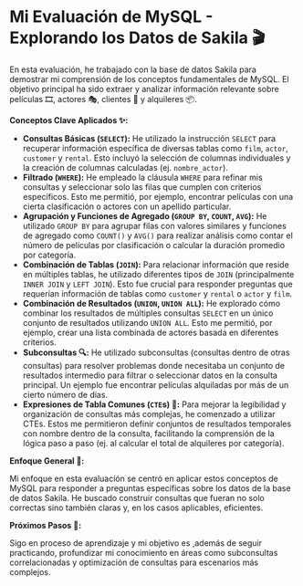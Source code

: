 # Mi Evaluación de MySQL - Explorando los Datos de Sakila 🎬

En esta evaluación, he trabajado con la base de datos Sakila para demostrar mi comprensión de los conceptos fundamentales de MySQL. El objetivo principal ha sido extraer y analizar información relevante sobre películas 🎞️, actores 🎭, clientes 👤 y alquileres 📦.

**Conceptos Clave Aplicados ✨:**

* **Consultas Básicas (`SELECT`):** He utilizado la instrucción `SELECT` para recuperar información específica de diversas tablas como `film`, `actor`, `customer` y `rental`. Esto incluyó la selección de columnas individuales y la creación de columnas calculadas (ej. `nombre_actor`).
* **Filtrado (`WHERE`):** He empleado la cláusula `WHERE` para refinar mis consultas y seleccionar solo las filas que cumplen con criterios específicos. Esto me permitió, por ejemplo, encontrar películas con una cierta clasificación o actores con un apellido particular.
* **Agrupación y Funciones de Agregado (`GROUP BY`, `COUNT`, `AVG`):** He utilizado `GROUP BY` para agrupar filas con valores similares y funciones de agregado como `COUNT()` y `AVG()` para realizar análisis como contar el número de películas por clasificación o calcular la duración promedio por categoría.
* **Combinación de Tablas (`JOIN`):** Para relacionar información que reside en múltiples tablas, he utilizado diferentes tipos de `JOIN` (principalmente `INNER JOIN` y `LEFT JOIN`). Esto fue crucial para responder preguntas que requerían información de tablas como `customer` y `rental` o `actor` y `film`.
* **Combinación de Resultados (`UNION`, `UNION ALL`):** He explorado cómo combinar los resultados de múltiples consultas `SELECT` en un único conjunto de resultados utilizando `UNION ALL`. Esto me permitió, por ejemplo, crear una lista combinada de actores basada en diferentes criterios.
* **Subconsultas 🔍:** He utilizado subconsultas (consultas dentro de otras consultas) para resolver problemas donde necesitaba un conjunto de resultados intermedio para filtrar o seleccionar datos en la consulta principal. Un ejemplo fue encontrar películas alquiladas por más de un cierto número de días.
* **Expresiones de Tabla Comunes (`CTE`s) 🧱:** Para mejorar la legibilidad y organización de consultas más complejas, he comenzado a utilizar CTEs. Estos me permitieron definir conjuntos de resultados temporales con nombre dentro de la consulta, facilitando la comprensión de la lógica paso a paso (ej. al calcular el total de alquileres por categoría).

**Enfoque General 🎯:**

Mi enfoque en esta evaluación se centró en aplicar estos conceptos de MySQL para responder a preguntas específicas sobre los datos de la base de datos Sakila. He buscado construir consultas que fueran no solo correctas sino también claras y, en los casos aplicables, eficientes.

**Próximos Pasos 🚀:**

Sigo en proceso de aprendizaje y mi objetivo es ,además de seguir practicando, profundizar mi conocimiento en áreas como subconsultas correlacionadas y optimización de consultas para escenarios más complejos.

